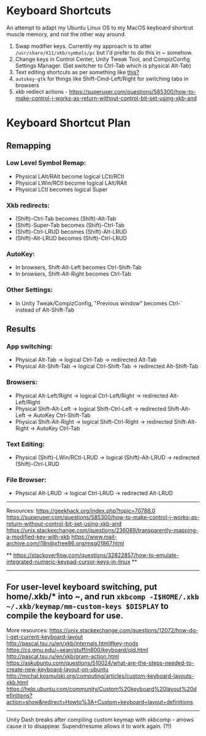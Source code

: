 # Keyboard Shortcuts
An attempt to adapt my Ubuntu Linux OS to my MacOS keyboard shortcut muscle memory, and not the other way around.

1. Swap modifier keys. Currently my approach is to alter `/usr/share/X11/xkb/symbols/pc` but I'd prefer to do this in ~ somehow.
2. Change keys in Control Center, Unity Tweak Tool, and CompizConfig Settings Manager. (Set switcher to Ctrl-Tab which is physical Alt-Tab)
3. Text editing shortcuts as per something like [this?](http://www.linuxproblem.org/art_17.html)
4. `autokey-gtk` for things like Shift-Cmd-Left/Right for switching tabs in browsers
5. xkb rediect actions - https://superuser.com/questions/585300/how-to-make-control-j-works-as-return-without-control-bit-set-using-xkb-and

# Keyboard Shortcut Plan

## Remapping

### Low Level Symbol Remap:
- Physical LAlt/RAlt become logical LCtl/RCtl
- Physical LWin/RCtl become logical LAlt/RAlt
- Physical LCtl becomes logical Super

### Xkb redirects:
- (Shift)-Ctrl-Tab becomes (Shift)-Alt-Tab
- (Shift)-Super-Tab becomes (Shift)-Ctrl-Tab
- (Shift)-Ctrl-LRUD becomes (Shift)-Alt-LRUD
- (Shift)-Alt-LRUD becomes (Shift)-Ctrl-LRUD

### AutoKey:
- In browsers, Shift-Alt-Left becomes Ctrl-Shift-Tab
- In browsers, Shift-Alt-Right becomes Ctrl-Tab

### Other Settings:
- In Unity Tweak/CompizConfig, "Previous window" becomes Ctrl-\` instead of Alt-Shift-Tab

## Results

### App switching:
- Physical Alt-Tab -> logical Ctrl-Tab -> redirected Alt-Tab
- Physical Alt-Shift-Tab -> logical Ctrl-Shift-Tab -> redirected Alt-Shift-Tab

### Browsers:
- Physical Alt-Left/Right -> logical Ctrl-Left/Right -> redirected Alt-Left/Right
- Physical Shift-Alt-Left -> logical Shift-Ctrl-Left -> redirected Shift-Alt-Left -> AutoKey Ctrl-Shift-Tab
- Physical Shift-Alt-Right -> logical Shift-Ctrl-Right -> redirected Shift-Alt-Right -> AutoKey Ctrl-Tab

### Text Editing:
- Physical (Shift)-LWin/RCtl-LRUD -> logical (Shift)-Alt-LRUD -> redirected (Shift)-Ctrl-LRUD

### File Browser:
- Physical Alt-LRUD -> logical Ctrl-LRUD -> redirected Alt-LRUD

-------

Resources:
https://geekhack.org/index.php?topic=70788.0
https://superuser.com/questions/585300/how-to-make-control-j-works-as-return-without-control-bit-set-using-xkb-and
https://unix.stackexchange.com/questions/236089/transparently-mapping-a-modified-key-with-xkb
https://www.mail-archive.com/i18n@xfree86.org/msg01867.html

** https://stackoverflow.com/questions/32822857/how-to-emulate-integrated-numeric-keypad-cursor-keys-in-linux **

--------
For user-level keyboard switching, put home/.xkb/\* into ~, and run `xkbcomp -I$HOME/.xkb ~/.xkb/keymap/mm-custom-keys $DISPLAY` to compile the keyboard for use.
--------

More resources:
https://unix.stackexchange.com/questions/12072/how-do-i-get-current-keyboard-layout
http://pascal.tsu.ru/en/xkb/internals.html#key-mods
https://cs.gmu.edu/~sean/stuff/n800/keyboard/old.html
http://pascal.tsu.ru/en/xkb/gram-action.html
https://askubuntu.com/questions/510024/what-are-the-steps-needed-to-create-new-keyboard-layout-on-ubuntu
http://michal.kosmulski.org/computing/articles/custom-keyboard-layouts-xkb.html
https://help.ubuntu.com/community/Custom%20keyboard%20layout%20definitions?action=show&redirect=Howto%3A+Custom+keyboard+layout+definitions

----------
Unity Dash breaks after compiling custom keymap with xkbcomp - arrows cause it to disappear. Supend/resume allows it to work again. (?!)
